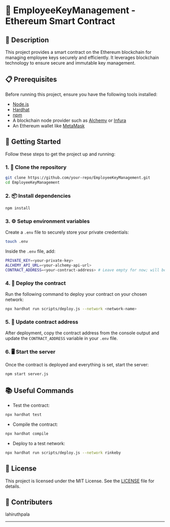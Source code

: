 
# 🚀 EmployeeKeyManagement - Ethereum Smart Contract

## 📝 Description
This project provides a smart contract on the Ethereum blockchain for managing employee keys securely and efficiently. It leverages blockchain technology to ensure secure and immutable key management.

## 📋 Prerequisites
Before running this project, ensure you have the following tools installed:
- [Node.js](https://nodejs.org/en/download/)
- [Hardhat](https://hardhat.org/)
- [npm](https://www.npmjs.com/)
- A blockchain node provider such as [Alchemy](https://www.alchemy.com/) or [Infura](https://infura.io/)
- An Ethereum wallet like [MetaMask](https://metamask.io/)

## 🚀 Getting Started

Follow these steps to get the project up and running:

### 1. 📂 Clone the repository
```bash
git clone https://github.com/your-repo/EmployeeKeyManagement.git
cd EmployeeKeyManagement
```

### 2. 📦 Install dependencies
```bash
npm install
```

### 3. ⚙️ Setup environment variables
Create a `.env` file to securely store your private credentials:
```bash
touch .env
```

Inside the `.env` file, add:
```bash
PRIVATE_KEY=<your-private-key>
ALCHEMY_API_URL=<your-alchemy-api-url>
CONTRACT_ADDRESS=<your-contract-address> # Leave empty for now; will be filled after deploying
```

### 4. 📜 Deploy the contract
Run the following command to deploy your contract on your chosen network:
```bash
npx hardhat run scripts/deploy.js --network <network-name>
```

### 5. 🔗 Update contract address
After deployment, copy the contract address from the console output and update the `CONTRACT_ADDRESS` variable in your `.env` file.

### 6. 🖥️ Start the server
Once the contract is deployed and everything is set, start the server:
```bash
npm start server.js
```

## 📚 Useful Commands

- Test the contract:
```bash
npx hardhat test
```
- Compile the contract:
```bash
npx hardhat compile
```
- Deploy to a test network:
```bash
npx hardhat run scripts/deploy.js --network rinkeby
```

## 📄 License
This project is licensed under the MIT License. See the [LICENSE](LICENSE) file for details.

## 🙌 Contributers

lahiruthpala

---
